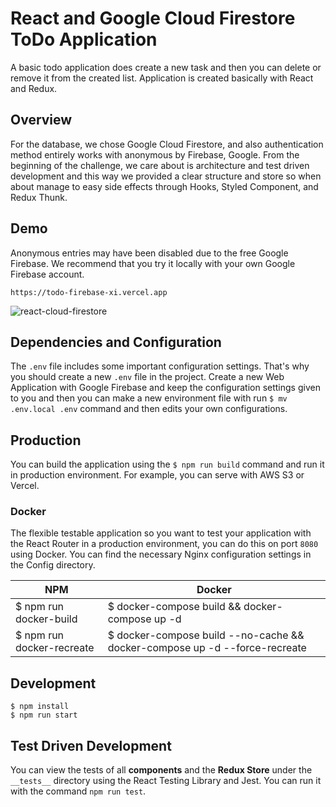# React and Google Cloud Firestore ToDo Application

A basic todo application does create a new task and then you can delete or remove it from the created list. Application is created basically with React and Redux. 
## Overview

For the database, we chose Google Cloud Firestore, and also authentication method entirely works with anonymous by Firebase, Google. From the beginning of the challenge, we care about is architecture and test driven development and this way we provided a clear structure and store so when about manage to easy side effects through Hooks, Styled Component, and Redux Thunk.

## Demo
Anonymous entries may have been disabled due to the free Google Firebase. We recommend that you try it locally with your own Google Firebase account.
```
https://todo-firebase-xi.vercel.app
```
![react-cloud-firestore](https://user-images.githubusercontent.com/6067714/106344285-7a495f00-62ba-11eb-9d65-50e4be0160e6.gif)

## Dependencies and Configuration

The `.env` file includes some important configuration settings. That's why you should create a new `.env` file in the project. Create a new Web Application with Google Firebase and keep the configuration settings given to you and then you can make a new environment file with run `$ mv .env.local .env` command and then edits your own configurations.

## Production

You can build the application using the `$ npm run build` command and run it in production environment. For example, you can serve with AWS S3 or Vercel.

### Docker

The flexible testable application so you want to test your application with the React Router in a production environment, you can do this on port `8080` using Docker. You can find the necessary Nginx configuration settings in the Config directory.

| NPM | Docker |
| --- | --- |
| $ npm run docker-build | $ docker-compose build && docker-compose up -d |
| $ npm run docker-recreate | $ docker-compose build --no-cache && docker-compose up -d --force-recreate |

## Development

```
$ npm install
$ npm run start
```

## Test Driven Development

You can view the tests of all __components__ and the __Redux Store__ under the `__tests__` directory using the React Testing Library and Jest. You can run it with the command `npm run test`.